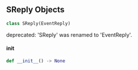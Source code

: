 ## SReply Objects

```python
class SReply(EventReply)
```

deprecated: 'SReply' was renamed to 'EventReply'.

<a id="unreal.SReply.__init__"></a>

#### __init__

```python
def __init__() -> None
```

<a id="unreal.InputEvent"></a>